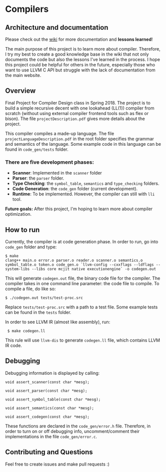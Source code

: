 # Compilers

## Architecture and documentation
Please check out the [wiki](https://github.com/maiquynhtruong/compilers/wiki) for more documentation and **lessons learned**!

The main purpose of this project is to learn more about compiler. Therefore, I try my best to create a good knowledge base in the wiki that not only documents the code but also the lessons I've learned in the process. I hope this project could be helpful for others in the future, especially those who want to use LLVM C API but struggle with the lack of documentation from the main website.

## Overview
Final Project for Compiler Design class in Spring 2018. The project is to build a simple recursive decent with one lookahead (LL(1)) compiler from scratch (without using external compiler frontend tools such as flex or bison). The file `projectDescription.pdf` gives more details about the project.

This compiler compiles a made-up language. The file `projectLanguageDescription.pdf` in the root folder specifies the grammar and semantics of the language. Some example code in this language can be found in `code_gen/tests` folder.

### There are five development phases:

* **Scanner**: Implemented in the `scanner` folder
* **Parser**: the `parser` folder.
* **Type Checking**: the `symbol_table`, `semantics` and `type_checking` folders.
* **Code Generation**: the `code_gen` folder (current development).
* **Runtime**: To be implemented. However, the compiler can still with `lli` tool.

**Future goals:** After this project, I'm hoping to learn more about compiler optimization.

## How to run

Currently, the compiler is at code generation phase. In order to run, go into `code_gen` folder and type:


    $ make
    clang++ main.o error.o parser.o reader.o scanner.o semantics.o symbol_table.o token.o code_gen.o `llvm-config --cxxflags --ldflags --system-libs --libs core mcjit native executionengine` -o codegen.out

This will generate `codegen.out` file, the binary code file for the compiler. The compiler takes in one command line parameter: the code file to compile. To compile a file, do like so:

    $ ./codegen.out tests/test-proc.src



Replace `tests/test-proc.src` with a path to a test file. Some example tests can be found in the `tests` folder.

In order to see LLVM IR (almost like assembly), run:

     $ make codegen.ll


This rule will use `llvm-dis` to generate `codegen.ll` file, which contains LLVM IR code.

## Debugging

Debugging information is displayed by calling:


    void assert_scanner(const char *mesg);

    void assert_parser(const char *mesg);

    void assert_symbol_table(const char *mesg);
   
    void assert_semantics(const char *mesg);
   
    void assert_codegen(const char *mesg);


These functions are declared in the `code_gen/error.h` file. Therefore, in order to turn on or off debugging info, uncomment/comment their implementations in the file `code_gen/error.c`.

## Contributing and Questions
Feel free to create issues and make pull requests :)
